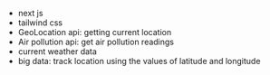 - next js
- tailwind css
- GeoLocation api: getting current location
- Air pollution api: get air pollution readings
- current weather data
- big data: track location using the values of latitude and longitude